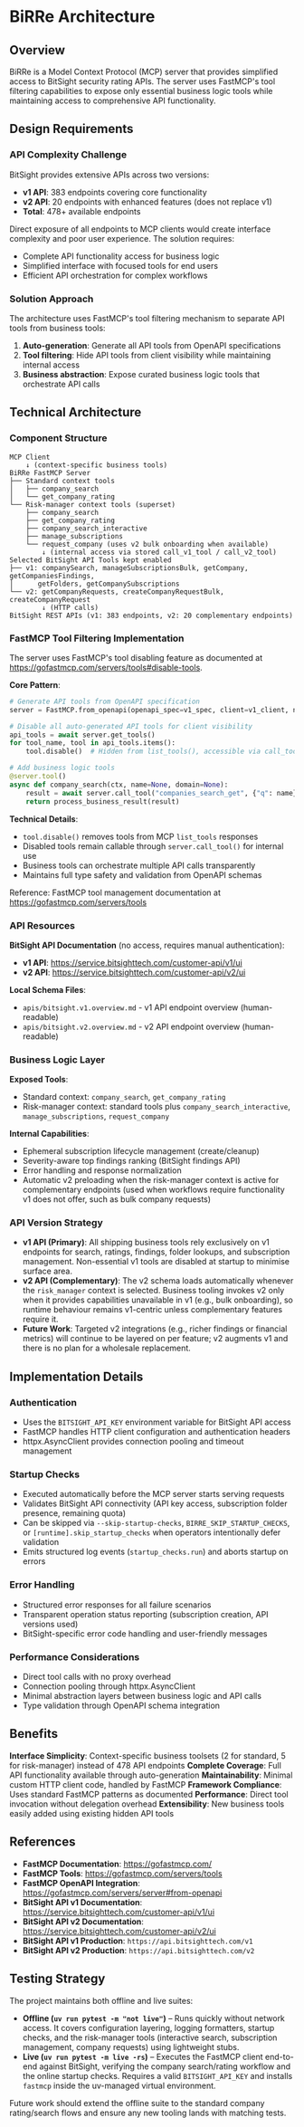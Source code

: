 # BiRRe Architecture

## Overview

BiRRe is a Model Context Protocol (MCP) server that provides simplified access to BitSight security rating APIs. The server uses FastMCP's tool filtering capabilities to expose only essential business logic tools while maintaining access to comprehensive API functionality.

## Design Requirements

### API Complexity Challenge

BitSight provides extensive APIs across two versions:

- **v1 API**: 383 endpoints covering core functionality
- **v2 API**: 20 endpoints with enhanced features (does not replace v1)
- **Total**: 478+ available endpoints

Direct exposure of all endpoints to MCP clients would create interface complexity and poor user experience. The solution requires:

- Complete API functionality access for business logic
- Simplified interface with focused tools for end users
- Efficient API orchestration for complex workflows

### Solution Approach

The architecture uses FastMCP's tool filtering mechanism to separate API tools from business tools:

1. **Auto-generation**: Generate all API tools from OpenAPI specifications
2. **Tool filtering**: Hide API tools from client visibility while maintaining internal access
3. **Business abstraction**: Expose curated business logic tools that orchestrate API calls

## Technical Architecture

### Component Structure

```text
MCP Client
    ↓ (context-specific business tools)
BiRRe FastMCP Server
├── Standard context tools
│   ├── company_search
│   └── get_company_rating
└── Risk-manager context tools (superset)
    ├── company_search
    ├── get_company_rating
    ├── company_search_interactive
    ├── manage_subscriptions
    └── request_company (uses v2 bulk onboarding when available)
        ↓ (internal access via stored call_v1_tool / call_v2_tool)
Selected BitSight API Tools kept enabled
├── v1: companySearch, manageSubscriptionsBulk, getCompany, getCompaniesFindings,
│      getFolders, getCompanySubscriptions
└── v2: getCompanyRequests, createCompanyRequestBulk, createCompanyRequest
        ↓ (HTTP calls)
BitSight REST APIs (v1: 383 endpoints, v2: 20 complementary endpoints)
```

### FastMCP Tool Filtering Implementation

The server uses FastMCP's tool disabling feature as documented at <https://gofastmcp.com/servers/tools#disable-tools>.

**Core Pattern**:

```python
# Generate API tools from OpenAPI specification
server = FastMCP.from_openapi(openapi_spec=v1_spec, client=v1_client, name="BiRRe")

# Disable all auto-generated API tools for client visibility
api_tools = await server.get_tools()
for tool_name, tool in api_tools.items():
    tool.disable()  # Hidden from list_tools(), accessible via call_tool()

# Add business logic tools
@server.tool()
async def company_search(ctx, name=None, domain=None):
    result = await server.call_tool("companies_search_get", {"q": name})
    return process_business_result(result)
```

**Technical Details**:

- `tool.disable()` removes tools from MCP `list_tools` responses
- Disabled tools remain callable through `server.call_tool()` for internal use
- Business tools can orchestrate multiple API calls transparently
- Maintains full type safety and validation from OpenAPI schemas

Reference: FastMCP tool management documentation at <https://gofastmcp.com/servers/tools>

### API Resources

**BitSight API Documentation** (no access, requires manual authentication):

- **v1 API**: <https://service.bitsighttech.com/customer-api/v1/ui>
- **v2 API**: <https://service.bitsighttech.com/customer-api/v2/ui>

**Local Schema Files**:

- `apis/bitsight.v1.overview.md` - v1 API endpoint overview (human-readable)
- `apis/bitsight.v2.overview.md` - v2 API endpoint overview (human-readable)

### Business Logic Layer

**Exposed Tools**:

- Standard context: `company_search`, `get_company_rating`
- Risk-manager context: standard tools plus `company_search_interactive`, `manage_subscriptions`, `request_company`

**Internal Capabilities**:

- Ephemeral subscription lifecycle management (create/cleanup)
- Severity-aware top findings ranking (BitSight findings API)
- Error handling and response normalization
- Automatic v2 preloading when the risk-manager context is active for complementary endpoints (used when workflows require functionality v1 does not offer, such as bulk company requests)

### API Version Strategy

- **v1 API (Primary)**: All shipping business tools rely exclusively on v1 endpoints for search, ratings, findings, folder lookups, and subscription management. Non-essential v1 tools are disabled at startup to minimise surface area.
- **v2 API (Complementary)**: The v2 schema loads automatically whenever the `risk_manager` context is selected. Business tooling invokes v2 only when it provides capabilities unavailable in v1 (e.g., bulk onboarding), so runtime behaviour remains v1-centric unless complementary features require it.
- **Future Work**: Targeted v2 integrations (e.g., richer findings or financial metrics) will continue to be layered on per feature; v2 augments v1 and there is no plan for a wholesale replacement.

## Implementation Details

### Authentication

- Uses the `BITSIGHT_API_KEY` environment variable for BitSight API access
- FastMCP handles HTTP client configuration and authentication headers
- httpx.AsyncClient provides connection pooling and timeout management

### Startup Checks

- Executed automatically before the MCP server starts serving requests
- Validates BitSight API connectivity (API key access, subscription folder presence, remaining quota)
- Can be skipped via `--skip-startup-checks`, `BIRRE_SKIP_STARTUP_CHECKS`, or `[runtime].skip_startup_checks` when operators intentionally defer validation
- Emits structured log events (`startup_checks.run`) and aborts startup on errors

### Error Handling

- Structured error responses for all failure scenarios
- Transparent operation status reporting (subscription creation, API versions used)
- BitSight-specific error code handling and user-friendly messages

### Performance Considerations

- Direct tool calls with no proxy overhead
- Connection pooling through httpx.AsyncClient
- Minimal abstraction layers between business logic and API calls
- Type validation through OpenAPI schema integration

## Benefits

**Interface Simplicity**: Context-specific business toolsets (2 for standard, 5 for risk-manager) instead of 478 API endpoints
**Complete Coverage**: Full API functionality available through auto-generation
**Maintainability**: Minimal custom HTTP client code, handled by FastMCP
**Framework Compliance**: Uses standard FastMCP patterns as documented
**Performance**: Direct tool invocation without delegation overhead
**Extensibility**: New business tools easily added using existing hidden API tools

## References

- **FastMCP Documentation**: <https://gofastmcp.com/>
- **FastMCP Tools**: <https://gofastmcp.com/servers/tools>
- **FastMCP OpenAPI Integration**: <https://gofastmcp.com/servers/server#from-openapi>
- **BitSight API v1 Documentation**: <https://service.bitsighttech.com/customer-api/v1/ui>
- **BitSight API v2 Documentation**: <https://service.bitsighttech.com/customer-api/v2/ui>
- **BitSight API v1 Production**: `https://api.bitsighttech.com/v1`
- **BitSight API v2 Production**: `https://api.bitsighttech.com/v2`

## Testing Strategy

The project maintains both offline and live suites:

- **Offline (`uv run pytest -m "not live"`)** – Runs quickly without network access. It covers configuration layering, logging formatters, startup checks, and the risk-manager tools (interactive search, subscription management, company requests) using lightweight stubs.
- **Live (`uv run pytest -m live -rs`)** – Executes the FastMCP client end-to-end against BitSight, verifying the company search/rating workflow and the online startup checks. Requires a valid `BITSIGHT_API_KEY` and installs `fastmcp` inside the uv-managed virtual environment.

Future work should extend the offline suite to the standard company rating/search flows and ensure any new tooling lands with matching tests.
